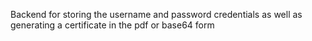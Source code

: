 Backend for storing the username and password credentials as well as generating a certificate in the pdf or base64 form

